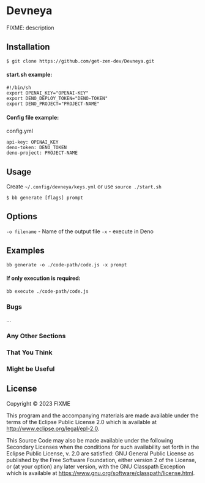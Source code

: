 # Devneya

FIXME: description

## Installation

```
$ git clone https://github.com/get-zen-dev/Devneya.git
```

#### start.sh example: 

```
#!/bin/sh
export OPENAI_KEY="OPENAI-KEY"
export DENO_DEPLOY_TOKEN="DENO-TOKEN"
export DENO_PROJECT="PROJECT-NAME"
```

#### Config file example:
config.yml

```
api-key: OPENAI_KEY
deno-token: DENO_TOKEN
deno-project: PROJECT-NAME
```

## Usage
Create `~/.config/devneya/keys.yml` or use `source ./start.sh`

```
$ bb generate [flags] prompt
```

## Options

`-o filename` - Name of the output file
`-x` - execute in Deno
 
## Examples

```
bb generate -o ./code-path/code.js -x prompt
```

#### If only execution is required:

```
bb execute ./code-path/code.js
```
### Bugs

...

### Any Other Sections
### That You Think
### Might be Useful

## License

Copyright © 2023 FIXME

This program and the accompanying materials are made available under the
terms of the Eclipse Public License 2.0 which is available at
http://www.eclipse.org/legal/epl-2.0.

This Source Code may also be made available under the following Secondary
Licenses when the conditions for such availability set forth in the Eclipse
Public License, v. 2.0 are satisfied: GNU General Public License as published by
the Free Software Foundation, either version 2 of the License, or (at your
option) any later version, with the GNU Classpath Exception which is available
at https://www.gnu.org/software/classpath/license.html.
